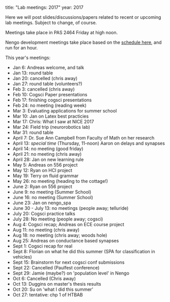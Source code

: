 title: "Lab meetings: 2017" 
year: 2017

Here we will post slides/discussions/papers related to recent or upcoming lab meetings. Subject to change, of course.

Meetings take place in PAS 2464 Friday at high noon.

Nengo development meetings take place based on the [schedule here](https://forum.nengo.ai/c/dev), and run for an hour.

This year's meetings:

- Jan 6: Andreas welcome, and talk
- Jan 13: round table
- Jan 20: cancelled (chris away)
- Jan 27: round table (volunteers?) 
- Feb 3: cancelled (chris away)
- Feb 10: Cogsci Paper presentations
- Feb 17: finishing cogsci presentations
- Feb 24: no meeting (reading week)
- Mar 3: Evaluating applications for summer school
- Mar 10: Jan on Latex best practicies
- Mar 17: Chris: What I saw at NICE 2017
- Mar 24: Field trip (neurorobotics lab)
- Mar 31: round table
- April 7: Dr. Sue Ann Campbell from Faculty of Math on her research
- April 13: *special time* (Thursday, 11-noon) Aaron on delays and synapses
- April 14: no meeting (good friday)
- April 21: no meeting (chris away)
- April 28: Jan on new learning rule
- May 5: Andreas on 556 project
- May 12: Ryan on HCI project
- May 19: Terry on fluid grammar
- May 26: no meeting (heading to the cottage!)
- June 2: Ryan on 556 project
- June 9: no meeting (Summer School)
- June 16: no meeting (Summer School)
- June 23: Jan on nengo_spa
- June 30 - July 13: no meetings (people away; telluride)
- July 20: Cogsci practice talks
- July 28: No meeting (people away; cogsci)
- Aug 4: Cogsci recap; Andreas on ECE course project
- Aug 11: no meeting (chris away)
- Aug 18: no meeting (chris away; woods hole)
- Aug 25: Andreas on conductance based synapses
- Sept 1: Cogsci recap for real
- Sept 8: Florian on what he did this summer (SPA for classification in vehicles)
- Sept 15: Brainstorm for next cogsci conf submissions
- Sept 22: Cancelled (Paulfest conference)
- Sept 29: Jamie (maybe?) on 'population level' in Nengo
- Oct 6: Cancelled (Chris away)
- Oct 13: Duggins on master's thesis results
- Oct 20: Su on 'what I did this summer'
- Oct 27: tentative: chp 1 of HTBAB
